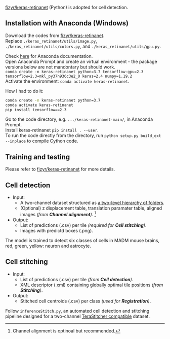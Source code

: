 [fizyr/keras-retinanet](https://github.com/fizyr/keras-retinanet) (Python) is adopted for cell detection.  

## Installation with Anaconda (Windows)

Download the codes from [fizyr/keras-retinanet](https://github.com/fizyr/keras-retinanet).   
Replace `./keras_retinanet/utils/image.py`, `./keras_retinanet/utils/colors.py`, and `./keras_retinanet/utils/gpu.py`.  

Check [here](https://docs.anaconda.com/anaconda/install/index.html) for Anaconda documentation.  
Open Anaconda Prompt and create an virtual environment - the package versions below are not mandontary but should work.  
`conda create -n keras-retinanet python=3.7 tensorflow-gpu=2.3 tensorflow=2.3=mkl_py37h936c3e2_0 keras=2.4 numpy=1.19.2`      
Activate the environment: `conda activate keras-retinanet`.  

How I had to do it:
```bash
conda create -n keras-retinanet python=3.7
conda activate keras-retinanet
pip install tensorflow==2.3
```

Go to the code directory, e.g. `.../keras-retinanet-main/`, in Anaconda Prompt.  
Install keras-retinanet `pip install . --user`.  
To run the code directly from the directory, run `python setup.py build_ext --inplace` to compile Cython code.

## Training and testing
Please refer to [fizyr/keras-retinanet](https://github.com/fizyr/keras-retinanet) for more details.  

## Cell detection

 - Input:
     - A two-channel dataset structured as [a two-level hierarchy of folders](https://github.com/abria/TeraStitcher/wiki/Supported-volume-formats#two-level-hierarchy-of-folders).  
     - (Optional) z displacement table, translation paramater table, aligned images *(from **Channel alignment**)*. [^1]  
 - Output:  
     - List of predictions (.csv) per tile *(required for **Cell stitching**)*.  
     - Images with predictd boxes (.png).  
[^1]: Channel alignment is optinoal but recommended. 

The model is trained to detect six classes of cells in MADM mouse brains, red, green, yellow: neuron and astrocyte.  

## Cell stitching

 - Input:
     - List of predictions (.csv) per tile *(from **Cell detection**)*.  
     - XML descriptor (.xml) containing globally optimal tile positions *(from **Stitching**)*.  
 - Output:  
     - Stitched cell centroids (.csv) per class *(used for **Registration**)*.  

Follow `inferenceStitch.py`, an automated cell detection and stitching pipeline designed for a two-channel [TeraStitcher compatible](https://github.com/abria/TeraStitcher/wiki/Supported-volume-formats#two-level-hierarchy-of-folders) dataset.
